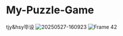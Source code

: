 # My-Puzzle-Game
tjy&amp;hsy毕设
![20250527-160923](https://github.com/user-attachments/assets/cd68971a-094c-4d40-b40c-91ce3d17e509)
![Frame 42](https://github.com/user-attachments/assets/7905db2d-b4cd-4f47-b590-6395bac8223a)
